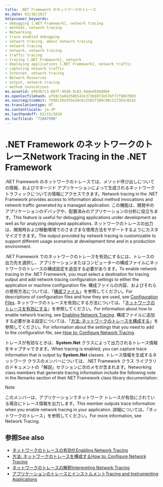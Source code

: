 ```yaml
---
title: .NET Framework のネットワークのトレース
ms.date: 03/30/2017
helpviewer_keywords:
- debugging [.NET Framework], network tracing
- methods, network tracing
- Networking
- trace enabled debugging
- network tracing, about network tracing
- network tracing
- network, network tracing
- traffic tracing
- tracing [.NET Framework], network
- deploying applications [.NET Framework], network traffic
- capturing network traffic
- Internet, network tracing
- Network Resources
- output, network tracing
- method invocations
ms.assetid: e993b7c3-087f-45d8-9c02-9dded936d804
ms.openlocfilehash: afb9c3a04258b543e373b6973e576f71f90d7003
ms.sourcegitcommit: 7588136e355e10cbc2582f389c90c127363c02a5
ms.translationtype: HT
ms.contentlocale: ja-JP
ms.lasthandoff: 03/15/2020
ms.locfileid: "71047590"
---
```

# <a name="network-tracing-in-the-net-framework"></a><span data-ttu-id="20aba-102">.NET Framework のネットワークのトレース</span><span class="sxs-lookup"><span data-stu-id="20aba-102">Network Tracing in the .NET Framework</span></span>
<span data-ttu-id="20aba-103">.NET Framework のネットワークのトレースでは、メソッド呼び出しについての情報、およびマネージド アプリケーションによって生成されるネットワーク トラフィックについての情報にアクセスできます。</span><span class="sxs-lookup"><span data-stu-id="20aba-103">Network tracing in the .NET Framework provides access to information about method invocations and network traffic generated by a managed application.</span></span> <span data-ttu-id="20aba-104">この機能は、開発中のアプリケーションのデバッグや、配置済みのアプリケーションの分析に役立ちます。</span><span class="sxs-lookup"><span data-stu-id="20aba-104">This feature is useful for debugging applications under development as well as for analyzing deployed applications.</span></span> <span data-ttu-id="20aba-105">ネットワークのトレースの出力は、開発時および稼動環境でのさまざまな使用方法をサポートするようにカスタマイズできます。</span><span class="sxs-lookup"><span data-stu-id="20aba-105">The output provided by network tracing is customizable to support different usage scenarios at development time and in a production environment.</span></span>  
  
 <span data-ttu-id="20aba-106">.NET Framework でのネットワークのトレースを有効にするには、トレースの出力先を選択し、アプリケーションまたはコンピューターの構成ファイルにネットワークのトレースの構成設定を追加する必要があります。</span><span class="sxs-lookup"><span data-stu-id="20aba-106">To enable network tracing in the .NET Framework, you must select a destination for tracing output and add network tracing configuration settings to either the application or machine configuration file.</span></span> <span data-ttu-id="20aba-107">構成ファイルの内容、およびそれらの使用方法については、「[構成ファイル](../configure-apps/index.md)」を参照してください。</span><span class="sxs-lookup"><span data-stu-id="20aba-107">For descriptions of configuration files and how they are used, see [Configuration Files](../configure-apps/index.md).</span></span> <span data-ttu-id="20aba-108">ネットワークのトレースを有効にする方法については、「[ネットワークのトレースを有効にする](enabling-network-tracing.md)」を参照してください。</span><span class="sxs-lookup"><span data-stu-id="20aba-108">For information about how to enable network tracing, see [Enabling Network Tracing](enabling-network-tracing.md).</span></span> <span data-ttu-id="20aba-109">構成ファイルに追加する必要がある設定については、「[方法: ネットワークのトレースを構成する](how-to-configure-network-tracing.md)」を参照してください。</span><span class="sxs-lookup"><span data-stu-id="20aba-109">For information about the settings that you need to add to the configuration file, see [How to: Configure Network Tracing](how-to-configure-network-tracing.md).</span></span>  
  
 <span data-ttu-id="20aba-110">トレースが有効なときは、**System.Net** クラスによって出力されるトレース情報をキャプチャできます。</span><span class="sxs-lookup"><span data-stu-id="20aba-110">When tracing is enabled, you can capture trace information that is output by **System.Net** classes.</span></span> <span data-ttu-id="20aba-111">トレース情報を生成するネットワーク クラスのメンバーについては、.NET Framework クラス ライブラリのドキュメントの「解説」セクションに次のメモが含まれます。</span><span class="sxs-lookup"><span data-stu-id="20aba-111">Networking class members that generate tracing information include the following note in the Remarks section of their NET Framework class library documentation:</span></span>  
  
> [!NOTE]
> <span data-ttu-id="20aba-112">このメンバーは、アプリケーションでネットワーク トレースが有効にされている場合にトレース情報を出力します。</span><span class="sxs-lookup"><span data-stu-id="20aba-112">This member outputs trace information when you enable network tracing in your application.</span></span> <span data-ttu-id="20aba-113">詳細については、「ネットワークのトレース」を参照してください。</span><span class="sxs-lookup"><span data-stu-id="20aba-113">For more information, see Network Tracing.</span></span>  
  
## <a name="see-also"></a><span data-ttu-id="20aba-114">参照</span><span class="sxs-lookup"><span data-stu-id="20aba-114">See also</span></span>

- [<span data-ttu-id="20aba-115">ネットワークのトレースの有効化</span><span class="sxs-lookup"><span data-stu-id="20aba-115">Enabling Network Tracing</span></span>](enabling-network-tracing.md)
- [<span data-ttu-id="20aba-116">方法: ネットワークのトレースを構成する</span><span class="sxs-lookup"><span data-stu-id="20aba-116">How to: Configure Network Tracing</span></span>](how-to-configure-network-tracing.md)
- [<span data-ttu-id="20aba-117">ネットワークのトレースの解釈</span><span class="sxs-lookup"><span data-stu-id="20aba-117">Interpreting Network Tracing</span></span>](interpreting-network-tracing.md)
- [<span data-ttu-id="20aba-118">アプリケーションのトレースとインストルメント</span><span class="sxs-lookup"><span data-stu-id="20aba-118">Tracing and Instrumenting Applications</span></span>](../debug-trace-profile/tracing-and-instrumenting-applications.md)
